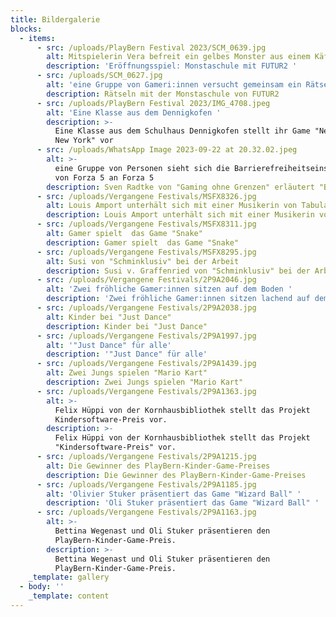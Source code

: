 ```yaml
---
title: Bildergalerie
blocks:
  - items:
      - src: /uploads/PlayBern Festival 2023/SCM_0639.jpg
        alt: Mitspielerin Vera befreit ein gelbes Monster aus einem Käftig
        description: 'Eröffnungsspiel: Monstaschule mit FUTUR2 '
      - src: /uploads/SCM_0627.jpg
        alt: 'eine Gruppe von Gameri:innen versucht gemeinsam ein Rätsel zu lösen '
        description: Rätseln mit der Monstaschule von FUTUR2
      - src: /uploads/PlayBern Festival 2023/IMG_4708.jpeg
        alt: 'Eine Klasse aus dem Dennigkofen '
        description: >-
          Eine Klasse aus dem Schulhaus Dennigkofen stellt ihr Game "New York
          New York" vor
      - src: /uploads/WhatsApp Image 2023-09-22 at 20.32.02.jpeg
        alt: >-
          eine Gruppe von Personen sieht sich die Barrierefreiheitseinstellungen
          von Forza 5 an Forza 5
        description: Sven Radtke von "Gaming ohne Grenzen" erläutert "Barrierefreiheit"
      - src: /uploads/Vergangene Festivals/MSFX8326.jpg
        alt: Louis Amport unterhält sich mit einer Musikerin von Tabula Musica
        description: Louis Amport unterhält sich mit einer Musikerin von "Tabula Musica"
      - src: /uploads/Vergangene Festivals/MSFX8311.jpg
        alt: Gamer spielt  das Game "Snake"
        description: Gamer spielt  das Game "Snake"
      - src: /uploads/Vergangene Festivals/MSFX8295.jpg
        alt: Susi von "Schminklusiv" bei der Arbeit
        description: Susi v. Graffenried von "Schminklusiv" bei der Arbeit
      - src: /uploads/Vergangene Festivals/2P9A2046.jpg
        alt: 'Zwei fröhliche Gamer:innen sitzen auf dem Boden '
        description: 'Zwei fröhliche Gamer:innen sitzen lachend auf dem Boden '
      - src: /uploads/Vergangene Festivals/2P9A2038.jpg
        alt: Kinder bei "Just Dance"
        description: Kinder bei "Just Dance"
      - src: /uploads/Vergangene Festivals/2P9A1997.jpg
        alt: '"Just Dance" für alle'
        description: '"Just Dance" für alle'
      - src: /uploads/Vergangene Festivals/2P9A1439.jpg
        alt: Zwei Jungs spielen "Mario Kart"
        description: Zwei Jungs spielen "Mario Kart"
      - src: /uploads/Vergangene Festivals/2P9A1363.jpg
        alt: >-
          Felix Hüppi von der Kornhausbibliothek stellt das Projekt
          Kindersoftware-Preis vor. 
        description: >-
          Felix Hüppi von der Kornhausbibliothek stellt das Projekt
          "Kindersoftware-Preis" vor. 
      - src: /uploads/Vergangene Festivals/2P9A1215.jpg
        alt: Die Gewinner des PlayBern-Kinder-Game-Preises
        description: Die Gewinner des PlayBern-Kinder-Game-Preises
      - src: /uploads/Vergangene Festivals/2P9A1185.jpg
        alt: 'Olivier Stuker präsentiert das Game "Wizard Ball" '
        description: 'Oli Stuker präsentiert das Game "Wizard Ball" '
      - src: /uploads/Vergangene Festivals/2P9A1163.jpg
        alt: >-
          Bettina Wegenast und Oli Stuker präsentieren den
          PlayBern-Kinder-Game-Preis. 
        description: >-
          Bettina Wegenast und Oli Stuker präsentieren den
          PlayBern-Kinder-Game-Preis. 
    _template: gallery
  - body: ''
    _template: content
---
```


